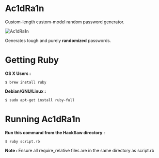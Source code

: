 # Ac1dRa1n
Custom-length custom-model random password generator.

![Ac1dRa1n](http://saxena.xyz/img/misc/Ac1dRa1n.png)

Generates tough and purely <b>randomized</b> passwords.

# Getting Ruby

<b>OS X Users :</b>
```
$ brew install ruby
```
<b>Debian/GNU/Linux :</b>
```
$ sudo apt-get install ruby-full
```
# Running Ac1dRa1n

<b>Run this command from the HackSaw directory :</b>
```
$ ruby script.rb
```

<b>Note : </b>Ensure all require_relative files are in the same directory as script.rb
